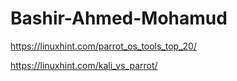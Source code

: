 # Bashir-Ahmed-Mohamud


https://linuxhint.com/parrot_os_tools_top_20/

https://linuxhint.com/kali_vs_parrot/

